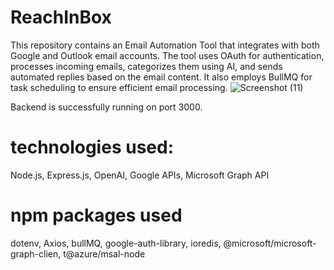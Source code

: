 # ReachInBox

This repository contains an Email Automation Tool that integrates with both Google and Outlook email accounts. The tool uses OAuth for authentication, processes incoming emails, categorizes them using AI, and sends automated replies based on the email content. It also employs BullMQ for task scheduling to ensure efficient email processing.
![Screenshot (11)](https://github.com/aaron1-z/ReachInBox/assets/77638360/5a024269-1e0d-425d-9d31-0d9fc3ab94a5)

Backend is successfully running on port 3000.

# technologies used:
Node.js, Express.js, OpenAI, Google APIs, Microsoft Graph API
 # npm packages used
dotenv, Axios, bullMQ, google-auth-library, ioredis, 
@microsoft/microsoft-graph-clien, t@azure/msal-node
